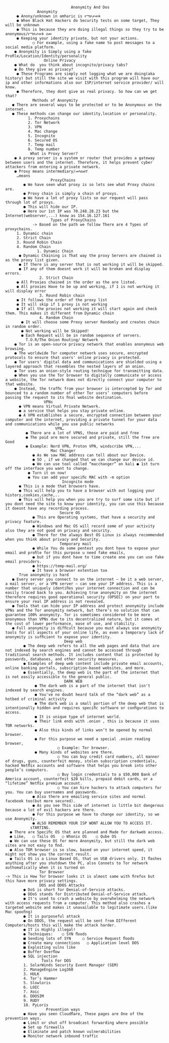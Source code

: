                                  Anonymity And Dos
                  Anonymity
         ● Anony/unknown in amharic is የማይታወቅ 
         ● When Black Hat Hackers do Security tests on some target, They will be unknown 
         ● This is because they are doing illegal things so they try to be anonymous/የማይታወቅ ሰው 
         ● Keeping your identity private, but not your actions. 
                ○ For example, using a fake name to post messages to a social media platform. 
        ● Anonymity is Simply using a fake Proﬁle/Location/Identity/personality
                     Online Privacy
        ● What do  you think about incognito/privacy tabs? 
        ● Do they give as privacy? 
         ● These Programs are simply not logging what we are doing(aka history) but still the site we visit with this program will have our ip and other informations also our ISP/internet service provider/ will know. 
         ● Therefore, they dont give as real privacy. So how can we get that?
                Methods of Anonymity
       ● There are several ways to be protected or to be Anonymous on the internet. 
       ● These methods can change our identity,location or personality. 
              1. Proxychains 
              2. Tor Network 
              3. VPN 
              4. Mac change 
              5. Incognito 
              6. Secured OS 
              7. Temp mail 
              8. Temp number
               What is Proxy Server? 
        ● A proxy server is a system or router that provides a gateway between users and the internet. Therefore, it helps prevent cyber attackers from entering a private network. 
        ● Proxy means intermediary/መካከለኛ
         …means
                        ProxyChains
            ● We have seen what proxy is so lets see what Proxy chains are. 
            ● Proxy chain is simply a chain of proxys. 
            ● We have a lot of proxy lists so our request will pass through lot of proxys. 
            ● This will hide our IP.
            ● Here our 1st IP was 70.248.28.23 but the Internet(webserver,...) know as 154.16.127.161
                        Types of ProxyChains
                -> Based on the path we follow There are 4 Types of proxychains.
         1. Dynamic chain 
         2. Strict Chain 
         3. Round Robin Chain 
         4. Random Chain
                  1. Dynamic Chain
          ● Dynamic Chaining is That way the proxy Servers are chained is as the proxy list given. 
          ● If there is any server that is not working it will be skipped. 
          ● If any of them doesnt work it will be broken and display errors.
                   2. Strict Chain
         ● All Proxies chained in the order as the are listed. 
         ● All proxies Have to be up and working, if 1 is not working it will display error
                   3. Round Robin chain
         ● It follows the order of the proxy list 
         ● It will skip if 1 proxy is not working 
         ● If all the proxies not working it will start again and check them. This makes it different from Dynamic chain
                   4. Random Chain
           ● It will choose some Proxy server Randomly and creates chain in random order. 
           ● Not working will be Skipped! 
           ● Each Request will be in random sequence of servers.
             T.O.R/The Onion Routing/ Network
        ● Tor is an open-source privacy network that enables anonymous web browsing. 
        ● The worldwide Tor computer network uses secure, encrypted protocols to ensure that users' online privacy is protected. 
        ● Tor users' digital data and communications are shielded using a layered approach that resembles the nested layers of an onion. 
        ● Tor uses an onion-style routing technique for transmitting data. 
        ● When you use the Tor browser to digitally communicate or access a website, the Tor network does not directly connect your computer to that website. 
        ● Instead, the trafﬁc from your browser is intercepted by Tor and bounced to a random number of other Tor users’ computers before passing the request to its ﬁnal website destination. 
                     VPNs
          ● VPN means Virtual Private Network. 
          ● a service that helps you stay private online. 
          ● A VPN establishes a secure, encrypted connection between your computer and the internet, providing a private tunnel for your data and communications while you use public networks
                          VPN…
             ● There are a lot of VPNS, those are paid and free 
             ● The paid are more secured and private, still the free are Good 
             ● Example: Nord VPN, Proton VPN, windscribe VPN,...
                        Mac Changer
                ● As We saw MAC address can tell about our Device. 
                ● SO , if we changed that we can change our device id.
                ● We can use tool called “macchanger” on kali ● 1st turn off the interface you want to change.
              ● Turn it on now! 
              ● You can add your speciﬁc MAC with -m option
                             Incognito mode
          ● This is a mode that browsers have. 
          ● This will help you to have a browser with out logging your history,cookies,cache,.. 
          ● This will help you when you are try to surf some site but if you dont need the site to know your identity, you can use this because it doesnt have any recording process.
                            Secure OS 
                ● This are Operating systems, that have a security and privacy feature. 
                ● Windows and Mac OS will record some of your activity also they are not good on privacy and security. 
                ● There for the always Best OS Linux is always recommended when you think about privacy and Security.
                            Temporary mail
                ● While You do some pentest you dont have to expose your email and proﬁle for this purpose u need fake emails, 
                ● but if you dont have to time create one you can use fake email providers. 
                ● https://temp-mail.org/ 
                ● It have a browser extention too 
          True anonymity is hard
       ● Every server you connect to on the internet — be it a web server, a mail server, or a VPN server — can see your IP address. This is a number that uniquely identiﬁes your internet connection and can be easily traced back to you. Achieving true anonymity on the internet therefore requires good operational security (OPSEC) on your part to ensure your real IP address is not revealed. 
       ● Tools that can hide your IP address and protect anonymity include VPNs and the Tor anonymity network, but there’s no solution that can guarantee 100% anonymity. Tor is sometimes considered to be more anonymous than VPNs due to its decentralized nature, but it comes at the cost of lower performance, ease of use, and stability. 
       ● Full anonymity is difﬁcult because you must always use anonymity tools for all aspects of your online life, as even a temporary lack of anonymity is sufﬁcient to expose your identity.
                              Deep web
            ● The deep web refers to all the web pages and data that are not indexed by search engines and cannot be accessed through traditional search methods. It includes content that is protected by passwords, databases, and other security measures. 
            ● Examples of deep web content include private email accounts, online banking portals, subscription-based websites, and more. 
            ● Essentially, the deep web is the part of the internet that is not easily accessible to the general public.
                              DARK WEB 
                 ● The dark web is a part of the internet that isn't indexed by search engines. 
                 ● You've no doubt heard talk of the “dark web” as a hotbed of criminal activity 
                 ● The dark web is a small portion of the deep web that is intentionally hidden and requires speciﬁc software or conﬁgurations to access. 
                 ● It is unique type of internet world. 
                 ● Their link ends with .onion , this is because it uses TOR networks. 
                 ● Also this kinds of links won’t be opened by normal browser. 
                 ● For this purpose we need a special .onion reading browser, 
                           ○ Example: Tor browser. 
                 ● Many kinds of websites are there. 
                           ○ You can buy credit card numbers, all manner of drugs, guns, counterfeit money, stolen subscription credentials, hacked Netﬂix accounts and software that helps you break into other people’s computers. 
                           ○ Buy login credentials to a $50,000 Bank of America account, counterfeit $20 bills, prepaid debit cards, or a “lifetime” Netﬂix premium account. 
                           ○ You can hire hackers to attack computers for you. You can buy usernames and passwords. 
                ● Also there are emailing service sites and normal facebook too(but more secured). 
                ● As you see This side of internet is little bit dangerous because a lot of evil hackers are there. 
                ● For this purpose we have to change our identity, so we use Anonymity. 
                ● ALSO REMEMBER YOUR ISP WONT ALLOW YOU TO ACCESS IT.
               sTARTING.
      ● There are Speciﬁc OS that are planned and Made for darkweb access. 
      ● Like,   ○ Tails OS   ○ Whonix OS    ○ Qube OS 
      ● We can use these OS for more Anonymity, but still the dark web sites are not easy to ﬁnd. 
      ● Also TOR browser is so slow, based on your internet speed, it might not show you the correct result. 
      ● Tails OS is a Linux Based OS, that on USB drivers only. It ﬂashes anything after you shutdown the PC, also Connets to Tor network authomatically when it is turned on
                   Tor Browser
    -> This is How Tor browser looks it is almost same with ﬁrefox but this have more privacy settings.
                   DOS and DDOS Attacks 
            ● DoS is short for Denial-of-Service attacks. 
            ● DDoS stands for Distributed Denial-of-Service attack. 
            ● It's used to crash a website by overwhelming the network with access requests from a computer. This method also crashes a targeted website and makes it unavailable to legitimate users.(like Mac spooﬁng) 
            ● It is purposeful attack 
            ● On DDOS, the request will be sent from DIfferent Computers/hosts this will make the attack harder. 
            ● IT is Highly illegal! 
            ● Techniques:    ○ SYN ﬂoods 
            ■ Sending lots of SYN     ○ Service Request ﬂoods 
            ■ Create many connections   ○ Application level DOS 
            ■ Exploiting vulns like 
            ● Buffer Overﬂow 
            ● SQL injection
                    Tools For DOS
            1. SolarWinds Security Event Manager (SEM) 
            2. ManageEngine Log360 
            3. HULK 
            4. Tor’s Hammer 
            5. Slowloris 
            6. LOIC 
            7. Xoic 
            8. DDOSIM 
            9. RUDY 
            10. PyLoris
                      Prevention ways
            ● Have you seen Cloudﬂare, These pages are One of the prevention ways. 
            ● Limit or shut off broadcast forwarding where possible 
            ● Set up firewalls 
            ● Eliminate and patch known vulnerabilities 
            ● Monitor network inbound traffic            